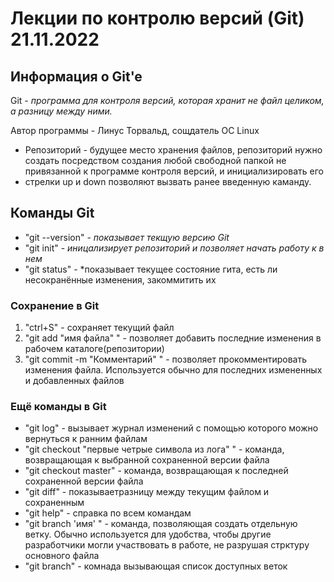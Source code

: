 # Лекции по контролю версий (Git) 21.11.2022 
## Информация о Git'e
Git - *программа для контроля версий,
которая хранит не файл целиком, а разницу между ними.*

Автор программы - Линус Торвальд, сощдатель ОС Linux
* Репозиторий - будущее место хранения файлов, репозиторий нужно создать посредством создания любой свободной
папкой не привязанной к программе
контроля версий, и инициализировать его
* стрелки up и down позволяют
вызвать ранее введенную каманду.
## Команды Git
* "git --version" - *показывает текщую версию Git*
* "git init" - *иницализирует репозиторий и позволяет начать работу к в нем*
* "git status" - *показывает текущее состояние гита, есть ли несокранённые изменения, закоммитить их
### Сохранение в Git
1. "ctrl+S" - сохраняет текущий файл
2. "git add "имя файла" " - позволяет добавить последние изменения в рабочем каталоге(репозитории)
3. "git commit -m "Комментарий" " - позволяет прокомментировать изменения файла. Используется обычно для последних измененных и добавленных файлов
### Ещё команды в Git
* "git log" - вызывает журнал изменений с помощью которого можно вернуться к ранним файлам
* "git checkout "первые четрые символа из лога" " - команда, возвращающая к выбранной сохраненной версии файла
* "git checkout master" - команда, возвращающая к последней сохраненной версии файла
* "git diff" - показываетразницу между текущим файлом и сохраненным
* "git help" - справка по всем командам
* "git branch 'имя' " - команда, позволяющая создать отдельную ветку. Обычно используется для удобства, чтобы другие разработчики могли участвовать в работе, не разрушая стрктуру основного файла
* "git branch" - комнада вызывающая список доступных веток
